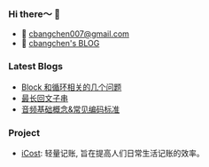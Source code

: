 ### Hi there～ 👋

- 📮 [cbangchen007@gmail.com](cbangchen007@gmail.com)
- 📖 [cbangchen's BLOG](https://cbangchen.github.io/)

### Latest Blogs

- [Block 和循环相关的几个问题](https://cbangchen.github.io/2018/12/12/block&cycle/)
- [最长回文子串](https://cbangchen.github.io/2020/08/27/longest-palindromic-substring/)
- [音频基础概念&常见编码标准](https://cbangchen.github.io/2020/03/07/av-basic-concept/)

### Project

- [iCost](https://apps.apple.com/cn/app/id1484262528): 轻量记账, 旨在提高人们日常生活记账的效率。
